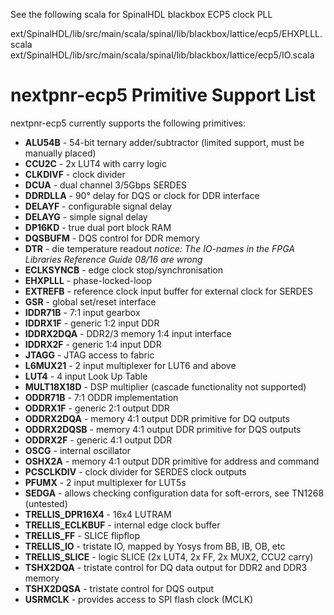 
See the following scala for SpinalHDL blackbox ECP5 clock PLL

ext/SpinalHDL/lib/src/main/scala/spinal/lib/blackbox/lattice/ecp5/EHXPLLL.scala
ext/SpinalHDL/lib/src/main/scala/spinal/lib/blackbox/lattice/ecp5/IO.scala

# nextpnr-ecp5 Primitive Support List

nextpnr-ecp5 currently supports the following primitives:
 
 - **ALU54B** - 54-bit ternary adder/subtractor (limited support, must be manually placed)
 - **CCU2C** - 2x LUT4 with carry logic
 - **CLKDIVF** - clock divider
 - **DCUA** - dual channel 3/5Gbps SERDES
 - **DDRDLLA** - 90° delay for DQS or clock for DDR interface
 - **DELAYF** - configurable signal delay
 - **DELAYG** - simple signal delay
 - **DP16KD** - true dual port block RAM
 - **DQSBUFM** - DQS control for DDR memory
 - **DTR** - die temperature readout *notice: The IO-names in the FPGA Libraries Reference Guide 08/16 are wrong*
 - **ECLKSYNCB** - edge clock stop/synchronisation
 - **EHXPLLL** - phase-locked-loop
 - **EXTREFB** - reference clock input buffer for external clock for SERDES
 - **GSR** - global set/reset interface
 - **IDDR71B** - 7:1 input gearbox
 - **IDDRX1F** - generic 1:2 input DDR
 - **IDDRX2DQA** - DDR2/3 memory 1:4 input interface
 - **IDDRX2F** - generic 1:4 input DDR
 - **JTAGG** - JTAG access to fabric
 - **L6MUX21** - 2 input multiplexer for LUT6 and above
 - **LUT4** - 4 input Look Up Table
 - **MULT18X18D** - DSP multiplier (cascade functionality not supported)
 - **ODDR71B** - 7:1 ODDR implementation
 - **ODDRX1F** - generic 2:1 output DDR
 - **ODDRX2DQA** - memory 4:1 output DDR primitive for DQ outputs
 - **ODDRX2DQSB** - memory 4:1 output DDR primitive for DQS outputs
 - **ODDRX2F** - generic 4:1 output DDR
 - **OSCG** - internal oscillator
 - **OSHX2A** - memory 4:1 output DDR primitive for address and command
 - **PCSCLKDIV** - clock divider for SERDES clock outputs
 - **PFUMX** - 2 input multiplexer for LUT5s
 - **SEDGA** - allows checking configuration data for soft-errors, see TN1268 (untested)
 - **TRELLIS_DPR16X4** - 16x4 LUTRAM
 - **TRELLIS_ECLKBUF** - internal edge clock buffer
 - **TRELLIS_FF** - SLICE flipflop
 - **TRELLIS_IO** - tristate IO, mapped by Yosys from BB, IB, OB, etc
 - **TRELLIS_SLICE** - logic SLICE (2x LUT4, 2x FF, 2x MUX2, CCU2 carry)
 - **TSHX2DQA** - tristate control for DQ data output for DDR2 and DDR3 memory
 - **TSHX2DQSA** - tristate control for DQS output
 - **USRMCLK** - provides access to SPI flash clock (MCLK)
